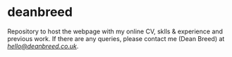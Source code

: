 # deanbreed

Repository to host the webpage with my online CV, sklls & experience and previous work. If there are any queries, please contact me (Dean Breed) at *hello@deanbreed.co.uk*.